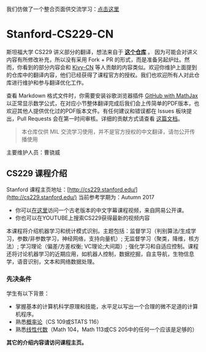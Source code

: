我们仿做了一个整合页面供交流学习：[点击这里](https://millearninggroup.github.io/Stanford-CS229-CN/)  

# Stanford-CS229-CN

斯坦福大学 CS229 讲义部分的翻译，想法来自于 **[这个仓库](https://github.com/Kivy-CN/Stanford-CS-229-CN)** 。
因为可能会对讲义内容有所修改补充，所以没有采用 Fork + PR 的形式，而是准备另起炉灶。然而，你看到的部分内容会和 [Kivy-CN](https://github.com/Kivy-CN) 等人贡献的内容类似。欢迎你维护上面提到的仓库中的翻译内容，他们已经获得了课程官方的授权。我们也欢迎所有人对此仓库进行维护和参与翻译优化工作。

查看 Markdown 格式文件时，你需要安装谷歌浏览器插件 [GitHub with MathJax](https://chrome.google.com/webstore/detail/ioemnmodlmafdkllaclgeombjnmnbima) 以正常显示数学公式，在对应小节整体翻译完成后我们会上传简单的PDF版本，也欢迎其他人提供优化过的PDF版本文件。有任何建议和错误都在 Issues 板块提出，Pull Requests 会在第一时间审核。详细的贡献方式请查看 [这篇文档](./CONTRIBUTING.md)。

> 本仓库仅供 MIL 交流学习使用，并不是官方授权的中文翻译，请勿公开传播使用

主要维护人员：曹骁威   

## CS229 课程介绍

Stanford 课程主页地址：[http://cs229.stanford.edu/](http://cs229.stanford.edu/)
当前参考学期为：Autumn 2017

- 你可以[在这里](http://open.163.com/special/opencourse/machinelearning.html)访问一个古老版本的中文字幕课程视频，来自网易公开课。
- 你也可以在YOUTUBE上搜索CS229获得最新的视频内容

本课程将介绍机器学习和统计模式识别。主题包括：监督学习（判别算法/生成学习，参数/非参数学习，神经网络，支持向量机）; 无监督学习（聚类，降维，核方法）; 学习理论（偏差/方差权衡; VC理论;大间距）; 强化学习和自适应控制。课程还将讨论机器学习的近期应用，如机器人控制，数据挖掘，自主导航，生物信息学，语音识别，文本和网络数据处理。

### 先决条件

学生有以下背景：

- 掌握基本的计算机科学原理和技能，水平足以写出一个合理的微不足道的计算机程序。
- 熟悉[概率论](./English_Materials_and_Assignments/Section_Notes/cs229-prob.pdf)（CS 109或STATS 116）
- 熟悉[线性代数](./English_Materials_and_Assignments/Section_Notes/cs229-linalg.pdf)（Math 104，Math 113或CS 205中的任何一个应该是足够的）

**其它的介绍内容请访问课程主页。**  
